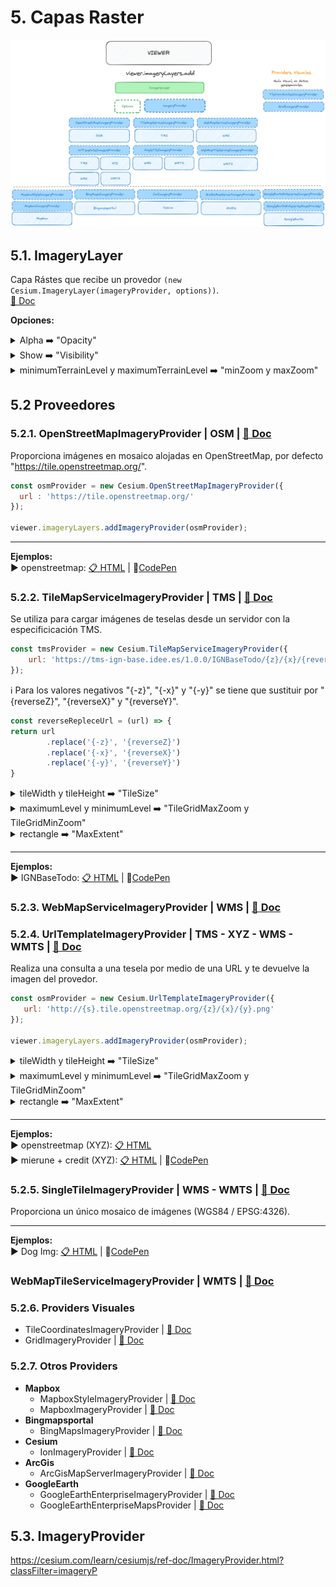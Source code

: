 # 5. Capas Raster  

![scheme](./scheme.png)

## 5.1. ImageryLayer
Capa Rástes que recibe un provedor ```(new Cesium.ImageryLayer(imageryProvider, options))```.  
[📘 Doc](https://cesium.com/learn/cesiumjs/ref-doc/ImageryLayer.html?classFilter=ImageryLaye)  

**Opciones:**
<details>
  <summary>Alpha ➡️ "Opacity"</summary>
 Valor Alpha, se puede utilizar para dar opacidad a la capa. Valor por defecto 1.0.  
  
 [📘 Doc](https://cesium.com/learn/cesiumjs/ref-doc/ImageryLayer.html?classFilter=ImageryLayer#alpha)
  
```javascript
const osmProvider = new Cesium.UrlTemplateImageryProvider({
   url: 'http://{s}.tile.openstreetmap.org/{z}/{x}/{y}.png',
});

viewer.imageryLayers.addImageryProvider(osmProvider, {alpha: 0.5});
```
</details>  

<details>
  <summary>Show ➡️ "Visibility"</summary>
Determina si se muestra o no la capa.
  
 [📘 Doc](https://cesium.com/learn/cesiumjs/ref-doc/ImageryLayer.html?classFilter=ImageryLayer#show)
  
```javascript
const osmProvider = new Cesium.UrlTemplateImageryProvider({
   url: 'http://{s}.tile.openstreetmap.org/{z}/{x}/{y}.png',
});

viewer.imageryLayers.addImageryProvider(osmProvider, {show: false});
```
</details>  

<details>
  <summary>minimumTerrainLevel y maximumTerrainLevel ➡️ "minZoom y maxZoom"</summary>
Limita el zoom.  

 [📘 Doc](https://cesium.com/learn/cesiumjs/ref-doc/ImageryLayer.html?classFilter=ImageryLayer)
  
```javascript
const osmProvider = new Cesium.UrlTemplateImageryProvider({
   url: 'http://{s}.tile.openstreetmap.org/{z}/{x}/{y}.png',
});

viewer.imageryLayers.addImageryProvider(osmProvider, {minimumTerrainLevel: minZoom, maximumTerrainLevel:maxZoom});
```
</details>  

## 5.2 Proveedores
### 5.2.1. OpenStreetMapImageryProvider  | OSM  | [📘 Doc](https://cesium.com/learn/ion-sdk/ref-doc/OpenStreetMapImageryProvider.html)
Proporciona imágenes en mosaico alojadas en OpenStreetMap, por defecto "https://tile.openstreetmap.org/".
```javascript
const osmProvider = new Cesium.OpenStreetMapImageryProvider({
  url : 'https://tile.openstreetmap.org/'
});

viewer.imageryLayers.addImageryProvider(osmProvider);
```

---

**Ejemplos:**  
▶️ openstreetmap: [📋 HTML](https://github.com/AlvaroCodes/cesiumJS_notebook/blob/main/05_Capas_raster/examples/03_OpenStreetMapImageryProvider.html)  | 🚀[CodePen](https://codepen.io/AlvaroCodes/pen/ZENbPbW)

### 5.2.2. TileMapServiceImageryProvider | TMS | [📘 Doc](https://cesium.com/learn/ion-sdk/ref-doc/TileMapServiceImageryProvider.html)
Se utiliza para cargar imágenes de teselas desde un servidor con la especificicación TMS.

```javascript
const tmsProvider = new Cesium.TileMapServiceImageryProvider({
    url: 'https://tms-ign-base.idee.es/1.0.0/IGNBaseTodo/{z}/{x}/{reverseY}.jpeg',
});
```
ℹ️ Para los valores negativos "{-z}", "{-x}" y "{-y}" se tiene que sustituir por "{reverseZ}", "{reverseX}" y "{reverseY}".
```javascript
const reverseRepleceUrl = (url) => {
return url
        .replace('{-z}', '{reverseZ}')
        .replace('{-x}', '{reverseX}')
        .replace('{-y}', '{reverseY}')
}
```

<details>
  <summary>tileWidth y tileHeight ➡️ "TileSize"</summary>
  Tamaño de la tesela, por defecto los valores son 256.
  
  * **tileWidth** | [📘 Doc](https://cesium.com/learn/cesiumjs/ref-doc/TileMapServiceImageryProvider.html?classFilter=tilemaps#tileWidth)
  * **tileHeight** | [📘 Doc](https://cesium.com/learn/cesiumjs/ref-doc/TileMapServiceImageryProvider.html?classFilter=tilemaps#tileHeight)

```javascript
const osmProvider = new Cesium.TileMapServiceImageryProvider({
   url: 'https://tms-ign-base.idee.es/1.0.0/IGNBaseTodo/{z}/{x}/{reverseY}.jpeg',
   tileWidth: 256,
   tileHeight: 256
});

viewer.imageryLayers.addImageryProvider(osmProvider);
```
</details>  

<details>
  <summary>maximumLevel y minimumLevel ➡️ "TileGridMaxZoom y TileGridMinZoom"</summary>
  Zoom máximo y mínimo de la tesela en forma de rejilla.
  
  * **maximumLevel** | [📘 Doc](https://cesium.com/learn/cesiumjs/ref-doc/TileMapServiceImageryProvider.html?classFilter=tilemaps#maximumLevel)
  * **minimumLevel** | [📘 Doc](https://cesium.com/learn/cesiumjs/ref-doc/TileMapServiceImageryProvider.html?classFilter=tilemaps#minimumLevel)

```javascript
const osmProvider = new Cesium.TileMapServiceImageryProvider({
   url: 'https://tms-ign-base.idee.es/1.0.0/IGNBaseTodo/{z}/{x}/{reverseY}.jpeg',
   maximumLevel:  17, // especifica el nivel máximo creado en el servicio para permitir hacer "overzoom"
});

viewer.imageryLayers.addImageryProvider(osmProvider);
```
</details>  

<details>
  <summary>rectangle ➡️ "MaxExtent"</summary>
  Restringe la visualización a una región específica.
  [📘 Doc](https://cesium.com/learn/cesiumjs/ref-doc/TileMapServiceImageryProvider.html?classFilter=tilemaps#rectangle)

```javascript
const osmProvider = new Cesium.TileMapServiceImageryProvider({
   url: 'https://tms-ign-base.idee.es/1.0.0/IGNBaseTodo/{z}/{x}/{reverseY}.jpeg',
   rectangle : Cesium.Rectangle.fromDegrees(96.799393, -43.598214999057824, 153.63925700000001, -9.2159219997013)
});

viewer.imageryLayers.addImageryProvider(osmProvider);
```
</details>  

---

**Ejemplos:**  
▶️ IGNBaseTodo: [📋 HTML](https://github.com/AlvaroCodes/cesiumJS_notebook/blob/main/05_Capas_raster/examples/05_TileMapServiceImageryProvider.html)  | 🚀[CodePen](https://codepen.io/AlvaroCodes/pen/bGyVZwP)
  
### 5.2.3. WebMapServiceImageryProvider | WMS | [📘 Doc](https://cesium.com/learn/ion-sdk/ref-doc/WebMapServiceImageryProvider.html)

### 5.2.4. UrlTemplateImageryProvider | TMS - XYZ - WMS - WMTS | [📘 Doc](https://cesium.com/learn/ion-sdk/ref-doc/UrlTemplateImageryProvider.html)  
Realiza una consulta a una tesela por medio de una URL y te devuelve la imagen del provedor.

```javascript
const osmProvider = new Cesium.UrlTemplateImageryProvider({
   url: 'http://{s}.tile.openstreetmap.org/{z}/{x}/{y}.png'
});

viewer.imageryLayers.addImageryProvider(osmProvider);
```

<details>
  <summary>tileWidth y tileHeight ➡️ "TileSize"</summary>
  Tamaño de la tesela, por defecto los valores son 256.
  
  * **tileWidth** | [📘 Doc](https://cesium.com/learn/cesiumjs/ref-doc/UrlTemplateImageryProvider.html?classFilter=UrlTemplateImageryProvider#tileWidth)
  * **tileHeight** | [📘 Doc](https://cesium.com/learn/cesiumjs/ref-doc/UrlTemplateImageryProvider.html?classFilter=UrlTemplateImageryProvider#tileHeight)

```javascript
const osmProvider = new Cesium.UrlTemplateImageryProvider({
   url: 'http://{s}.tile.openstreetmap.org/{z}/{x}/{y}.png',
   tileWidth: 256,
   tileHeight: 256
});

viewer.imageryLayers.addImageryProvider(osmProvider);
```
</details>  

<details>
  <summary>maximumLevel y minimumLevel ➡️ "TileGridMaxZoom y TileGridMinZoom"</summary>
  Zoom máximo y mínimo de la tesela en forma de rejilla.
  
  * **maximumLevel** | [📘 Doc](https://cesium.com/learn/cesiumjs/ref-doc/UrlTemplateImageryProvider.html?classFilter=UrlTemplateImageryProvider#maximumLevel)
  * **minimumLevel** | [📘 Doc](https://cesium.com/learn/cesiumjs/ref-doc/UrlTemplateImageryProvider.html?classFilter=UrlTemplateImageryProvider#minimumLevel)

```javascript
const osmProvider = new Cesium.UrlTemplateImageryProvider({
   url: 'http://{s}.tile.openstreetmap.org/{z}/{x}/{y}.png',
   maximumLevel:  17, // especifica el nivel máximo creado en el servicio para permitir hacer "overzoom"
});

viewer.imageryLayers.addImageryProvider(osmProvider);
```
</details>  

<details>
  <summary>rectangle ➡️ "MaxExtent"</summary>
  Restringe la visualización a una región específica.
  [📘 Doc](https://cesium.com/learn/cesiumjs/ref-doc/UrlTemplateImageryProvider.html?classFilter=UrlTemplateImageryProvider#rectangle)

```javascript
const osmProvider = new Cesium.UrlTemplateImageryProvider({
   url: 'http://{s}.tile.openstreetmap.org/{z}/{x}/{y}.png',
   rectangle : Cesium.Rectangle.fromDegrees(96.799393, -43.598214999057824, 153.63925700000001, -9.2159219997013)
});

viewer.imageryLayers.addImageryProvider(osmProvider);
```
</details>  

---

**Ejemplos:**  
▶️ openstreetmap (XYZ): [📋 HTML](https://github.com/AlvaroCodes/cesiumJS_notebook/blob/main/05_Capas_raster/examples/01_UrlTemplateImageryProvider.html)  
▶️ mierune + credit (XYZ): [📋 HTML](https://github.com/AlvaroCodes/cesiumJS_notebook/blob/main/05_Capas_raster/examples/02_UrlTemplateImageryProvider.html) | 🚀[CodePen](https://codepen.io/AlvaroCodes/pen/abrvXrB)


### 5.2.5. SingleTileImageryProvider | WMS - WMTS | [📘 Doc](https://cesium.com/learn/ion-sdk/ref-doc/SingleTileImageryProvider.html)  
Proporciona un único mosaico de imágenes (WGS84 / EPSG:4326).  

---

**Ejemplos:**  
▶️ Dog Img: [📋 HTML](https://github.com/AlvaroCodes/cesiumJS_notebook/blob/main/05_Capas_raster/examples/04_SingleTileImageryProvider.html)  | 🚀[CodePen](https://codepen.io/AlvaroCodes/pen/VwOvRaX)

### WebMapTileServiceImageryProvider | WMTS | [📘 Doc](https://cesium.com/learn/ion-sdk/ref-doc/WebMapTileServiceImageryProvider.html)

### 5.2.6. Providers Visuales
* TileCoordinatesImageryProvider | [📘 Doc](https://cesium.com/learn/ion-sdk/ref-doc/TileCoordinatesImageryProvider.html)  
* GridImageryProvider  | [📘 Doc](https://cesium.com/learn/ion-sdk/ref-doc/GridImageryProvider.html)  

### 5.2.7. Otros Providers
* **Mapbox**
  * MapboxStyleImageryProvider | [📘 Doc](https://cesium.com/learn/ion-sdk/ref-doc/MapboxStyleImageryProvider.html)  
  * MapboxImageryProvider | [📘 Doc](https://cesium.com/learn/ion-sdk/ref-doc/MapboxImageryProvider.html?classFilter=mapbox)  
* **Bingmapsportal**
   * BingMapsImageryProvider | [📘 Doc](https://cesium.com/learn/ion-sdk/ref-doc/BingMapsImageryProvider.html?classFilter=Bingmaps)  
* **Cesium**
   * IonImageryProvider | [📘 Doc](https://cesium.com/learn/ion-sdk/ref-doc/IonImageryProvider.html?classFilter=ionima)  
* **ArcGis**
  * ArcGisMapServerImageryProvider | [📘 Doc](https://cesium.com/learn/ion-sdk/ref-doc/ArcGisMapServerImageryProvider.html?classFilter=arc)  
* **GoogleEarth**
  * GoogleEarthEnterpriseImageryProvider | [📘 Doc](https://cesium.com/learn/ion-sdk/ref-doc/GoogleEarthEnterpriseImageryProvider.html)  
  * GoogleEarthEnterpriseMapsProvider | [📘 Doc](https://cesium.com/learn/ion-sdk/ref-doc/GoogleEarthEnterpriseMapsProvider.html)

## 5.3. ImageryProvider
https://cesium.com/learn/cesiumjs/ref-doc/ImageryProvider.html?classFilter=imageryP
